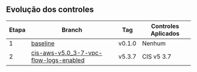 ## Evolução dos controles

| Etapa | Branch | Tag | Controles Aplicados |
|-------|--------|-----|---------------------|
| 1     | [baseline](https://github.com/pmmenezes/repo/tree/baseline) | v0.1.0 | Nenhum |
| 2     | [cis-aws-v5.0_3-7-vpc-flow-logs-enabled](https://github.com/pmmenezes/terraform-aws-cis-network/tree/cis-aws-v5.0_3.7-vpc-flow-logs-enabled) | v5.3.7 | CIS v5 3.7 |
